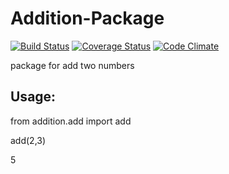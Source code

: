 # Addition-Package
[![Build Status](https://travis-ci.com/shivamzaz/addition.svg?branch=master)](https://travis-ci.com/shivamzaz/addition)
[![Coverage Status](https://coveralls.io/repos/github/shivamzaz/addition/badge.svg?branch=master)](https://coveralls.io/github/shivamzaz/addition?branch=master)
[![Code Climate](https://codeclimate.com/github/shivamzaz/addition/badges/gpa.svg)](https://codeclimate.com/github/shivamzaz/addition)

package for add two numbers


## Usage:
from addition.add import add

add(2,3)

5
